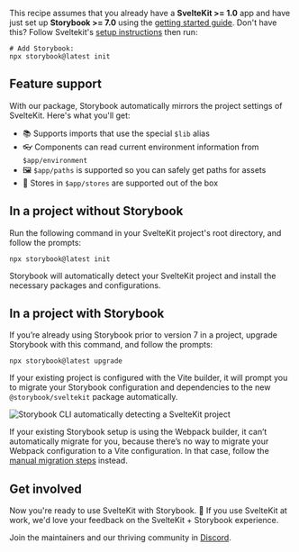 <Callout variant="neutral" icon="ℹ️" title="Prerequisites">

This recipe assumes that you already have a **SvelteKit >= 1.0** app and have just set up **Storybook >= 7.0** using the [getting started guide](/docs/svelte/get-started/install). Don't have this? Follow Sveltekit's [setup instructions](https://kit.svelte.dev/docs/creating-a-project) then run:

```shell
# Add Storybook:
npx storybook@latest init
```

</Callout>

## Feature support

With our package, Storybook automatically mirrors the project settings of SvelteKit. Here's what you'll get:

- 📚 Supports imports that use the special `$lib` alias
- 👓 Components can read current environment information from `$app/environment`
- 🖼️ `$app/paths` is supported so you can safely get paths for assets
- 🛒 Stores in `$app/stores` are supported out of the box

## In a project without Storybook

Run the following command in your SvelteKit project's root directory, and follow the prompts:

```shell
npx storybook@latest init
```

Storybook will automatically detect your SvelteKit project and install the necessary packages and configurations.

## In a project with Storybook

If you’re already using Storybook prior to version 7 in a project, upgrade Storybook with this command, and follow the prompts:

```shell
npx storybook@latest upgrade
```

If your existing project is configured with the Vite builder, it will prompt you to migrate your Storybook configuration and dependencies to the new `@storybook/sveltekit` package automatically.

![Storybook CLI automatically detecting a SvelteKit project](https://storybookblog.ghost.io/content/images/2023/02/Untitled--1-.png)

If your existing Storybook setup is using the Webpack builder, it can’t automatically migrate for you, because there’s no way to migrate your Webpack configuration to a Vite configuration. In that case, follow the [manual migration steps](https://github.com/storybookjs/storybook/tree/next/code/frameworks/sveltekit#manual-migration) instead.

## Get involved

Now you're ready to use SvelteKit with Storybook. 🎉 If you use SvelteKit at work, we'd love your feedback on the SvelteKit + Storybook experience.

Join the maintainers and our thriving community in [Discord](https://discord.gg/storybook).
